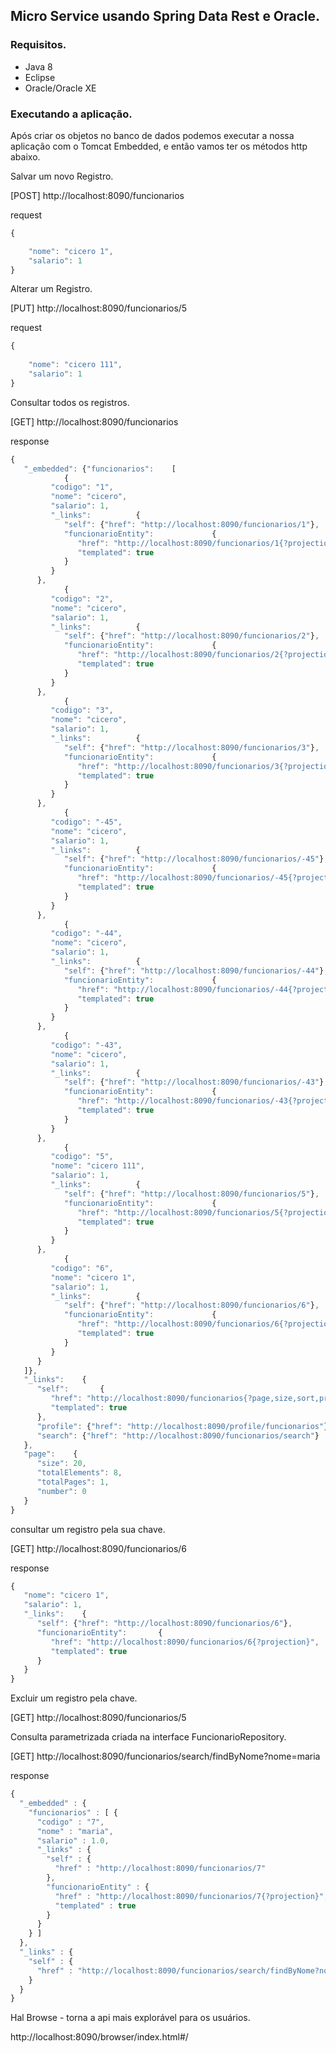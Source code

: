## Micro Service usando Spring Data Rest e Oracle.

### Requisitos.

- Java 8
- Eclipse
- Oracle/Oracle XE

### Executando a aplicação.


Após criar os objetos no banco de dados podemos executar a nossa aplicação com o Tomcat Embedded, e então vamos ter os métodos http abaixo.


Salvar um novo Registro.

[POST]
http://localhost:8090/funcionarios

request
```javascript
{

    "nome": "cicero 1",
    "salario": 1
}
```


Alterar um Registro.

[PUT]
http://localhost:8090/funcionarios/5

request
```javascript
{
    
    "nome": "cicero 111",
    "salario": 1
}
```

Consultar todos os registros.

[GET]
http://localhost:8090/funcionarios

response
```javascript
{
   "_embedded": {"funcionarios":    [
            {
         "codigo": "1",
         "nome": "cicero",
         "salario": 1,
         "_links":          {
            "self": {"href": "http://localhost:8090/funcionarios/1"},
            "funcionarioEntity":             {
               "href": "http://localhost:8090/funcionarios/1{?projection}",
               "templated": true
            }
         }
      },
            {
         "codigo": "2",
         "nome": "cicero",
         "salario": 1,
         "_links":          {
            "self": {"href": "http://localhost:8090/funcionarios/2"},
            "funcionarioEntity":             {
               "href": "http://localhost:8090/funcionarios/2{?projection}",
               "templated": true
            }
         }
      },
            {
         "codigo": "3",
         "nome": "cicero",
         "salario": 1,
         "_links":          {
            "self": {"href": "http://localhost:8090/funcionarios/3"},
            "funcionarioEntity":             {
               "href": "http://localhost:8090/funcionarios/3{?projection}",
               "templated": true
            }
         }
      },
            {
         "codigo": "-45",
         "nome": "cicero",
         "salario": 1,
         "_links":          {
            "self": {"href": "http://localhost:8090/funcionarios/-45"},
            "funcionarioEntity":             {
               "href": "http://localhost:8090/funcionarios/-45{?projection}",
               "templated": true
            }
         }
      },
            {
         "codigo": "-44",
         "nome": "cicero",
         "salario": 1,
         "_links":          {
            "self": {"href": "http://localhost:8090/funcionarios/-44"},
            "funcionarioEntity":             {
               "href": "http://localhost:8090/funcionarios/-44{?projection}",
               "templated": true
            }
         }
      },
            {
         "codigo": "-43",
         "nome": "cicero",
         "salario": 1,
         "_links":          {
            "self": {"href": "http://localhost:8090/funcionarios/-43"},
            "funcionarioEntity":             {
               "href": "http://localhost:8090/funcionarios/-43{?projection}",
               "templated": true
            }
         }
      },
            {
         "codigo": "5",
         "nome": "cicero 111",
         "salario": 1,
         "_links":          {
            "self": {"href": "http://localhost:8090/funcionarios/5"},
            "funcionarioEntity":             {
               "href": "http://localhost:8090/funcionarios/5{?projection}",
               "templated": true
            }
         }
      },
            {
         "codigo": "6",
         "nome": "cicero 1",
         "salario": 1,
         "_links":          {
            "self": {"href": "http://localhost:8090/funcionarios/6"},
            "funcionarioEntity":             {
               "href": "http://localhost:8090/funcionarios/6{?projection}",
               "templated": true
            }
         }
      }
   ]},
   "_links":    {
      "self":       {
         "href": "http://localhost:8090/funcionarios{?page,size,sort,projection}",
         "templated": true
      },
      "profile": {"href": "http://localhost:8090/profile/funcionarios"},
      "search": {"href": "http://localhost:8090/funcionarios/search"}
   },
   "page":    {
      "size": 20,
      "totalElements": 8,
      "totalPages": 1,
      "number": 0
   }
}
```


consultar um registro pela sua chave.

[GET]
http://localhost:8090/funcionarios/6

response
```javascript
{
   "nome": "cicero 1",
   "salario": 1,
   "_links":    {
      "self": {"href": "http://localhost:8090/funcionarios/6"},
      "funcionarioEntity":       {
         "href": "http://localhost:8090/funcionarios/6{?projection}",
         "templated": true
      }
   }
}
```

Excluir um registro pela chave.

[GET]
http://localhost:8090/funcionarios/5


Consulta parametrizada criada na interface FuncionarioRepository.

[GET]
http://localhost:8090/funcionarios/search/findByNome?nome=maria

response
```javascript
{
  "_embedded" : {
    "funcionarios" : [ {
      "codigo" : "7",
      "nome" : "maria",
      "salario" : 1.0,
      "_links" : {
        "self" : {
          "href" : "http://localhost:8090/funcionarios/7"
        },
        "funcionarioEntity" : {
          "href" : "http://localhost:8090/funcionarios/7{?projection}",
          "templated" : true
        }
      }
    } ]
  },
  "_links" : {
    "self" : {
      "href" : "http://localhost:8090/funcionarios/search/findByNome?nome=maria"
    }
  }
}
```




Hal Browse - torna a api mais explorável para os usuários.

http://localhost:8090/browser/index.html#/



